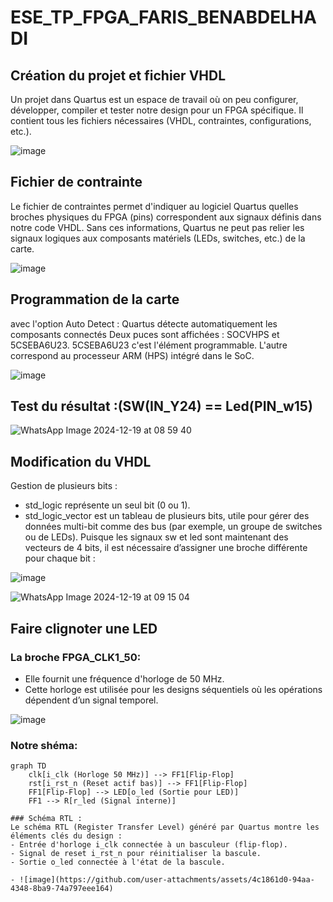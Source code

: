 # ESE_TP_FPGA_FARIS_BENABDELHADI
## Création du projet et fichier VHDL

Un projet dans Quartus est un espace de travail où on peu configurer, développer, compiler et tester notre design pour un FPGA spécifique. Il contient tous les fichiers nécessaires (VHDL, contraintes, configurations, etc.).

![image](https://github.com/user-attachments/assets/cc96e5e8-a7f8-49ce-a5f3-19d23ffa2958)

## Fichier de contrainte

Le fichier de contraintes permet d'indiquer au logiciel Quartus quelles broches physiques du FPGA (pins) correspondent aux signaux définis dans notre code VHDL. Sans ces informations, Quartus ne peut pas relier les signaux logiques aux composants matériels (LEDs, switches, etc.) de la carte.

![image](https://github.com/user-attachments/assets/1a469142-2cc3-4db2-8517-a11b2742fae5)

## Programmation de la carte
avec l'option Auto Detect :
Quartus détecte automatiquement les composants connectés 
Deux puces sont affichées : SOCVHPS et 5CSEBA6U23.
5CSEBA6U23 c'est l'élément programmable. L'autre correspond au processeur ARM (HPS) intégré dans le SoC.

![image](https://github.com/user-attachments/assets/45a97634-891d-44e3-850d-4630501726e9)

## Test du résultat :(SW(IN_Y24) == Led(PIN_w15)

![WhatsApp Image 2024-12-19 at 08 59 40](https://github.com/user-attachments/assets/2992e9bf-b7cc-44c8-8293-a8e04ebf763a)

## Modification du VHDL

Gestion de plusieurs bits :

- std_logic représente un seul bit (0 ou 1).
- std_logic_vector est un tableau de plusieurs bits, utile pour gérer des données multi-bit comme des bus (par exemple, un groupe de switches ou de LEDs).
Puisque les signaux sw et led sont maintenant des vecteurs de 4 bits, il est nécessaire d’assigner une broche différente pour chaque bit :

![image](https://github.com/user-attachments/assets/67ae2565-d6a0-4155-8fde-bc3412534430)

![WhatsApp Image 2024-12-19 at 09 15 04](https://github.com/user-attachments/assets/71aa478f-3c93-434d-bd23-c824a53a9cf8)

## Faire clignoter une LED

 ### La broche FPGA_CLK1_50:
- Elle fournit une fréquence d'horloge de 50 MHz.
- Cette horloge est utilisée pour les designs séquentiels où les opérations dépendent d’un signal temporel.
  
![image](https://github.com/user-attachments/assets/9fde7b2c-c40d-4b93-9eb2-ab7bf954499f)

### Notre shéma:

```mermaid
graph TD
    clk[i_clk (Horloge 50 MHz)] --> FF1[Flip-Flop]
    rst[i_rst_n (Reset actif bas)] --> FF1[Flip-Flop]
    FF1[Flip-Flop] --> LED[o_led (Sortie pour LED)]
    FF1 --> R[r_led (Signal interne)]

### Schéma RTL :
Le schéma RTL (Register Transfer Level) généré par Quartus montre les éléments clés du design :
- Entrée d'horloge i_clk connectée à un basculeur (flip-flop).
- Signal de reset i_rst_n pour réinitialiser la bascule.
- Sortie o_led connectée à l'état de la bascule.

- ![image](https://github.com/user-attachments/assets/4c1861d0-94aa-4348-8ba9-74a797eee164)

